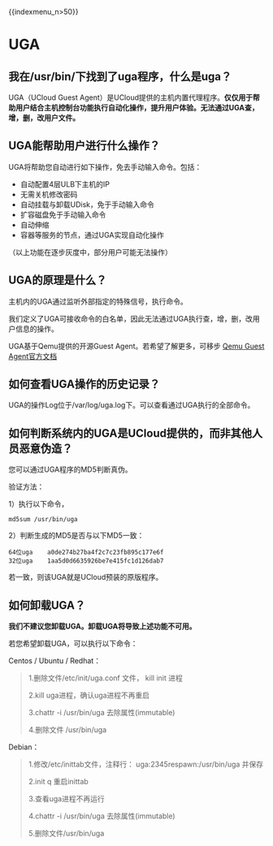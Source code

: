 {{indexmenu_n>50}}

# UGA

## 我在/usr/bin/下找到了uga程序，什么是uga？

UGA（UCloud Guest
Agent）是UCloud提供的主机内置代理程序。**仅仅用于帮助用户结合主机控制台功能执行自动化操作，提升用户体验。无法通过UGA查，增，删，改用户文件。**

## UGA能帮助用户进行什么操作？

UGA将帮助您自动进行如下操作，免去手动输入命令。包括：

  - 自动配置4层ULB下主机的IP
  - 无需关机修改密码
  - 自动挂载与卸载UDisk，免于手动输入命令
  - 扩容磁盘免于手动输入命令
  - 自动伸缩
  - 容器等服务的节点，通过UGA实现自动化操作

（以上功能在逐步灰度中，部分用户可能无法操作）

## UGA的原理是什么？

主机内的UGA通过监听外部指定的特殊信号，执行命令。

我们定义了UGA可接收命令的白名单，因此无法通过UGA执行查，增，删，改用户信息的操作。

UGA基于Qemu提供的开源Guest Agent。若希望了解更多，可移步 [Qemu Guest
Agent官方文档](http://wiki.qemu.org/Features/QAPI/GuestAgent#Guest_Agent)

## 如何查看UGA操作的历史记录？

UGA的操作Log位于/var/log/uga.log下。可以查看通过UGA执行的全部命令。

## 如何判断系统内的UGA是UCloud提供的，而非其他人员恶意伪造？

您可以通过UGA程序的MD5判断真伪。

验证方法：

1）执行以下命令，

    md5sum /usr/bin/uga

2）判断生成的MD5是否与以下MD5一致：

    64位uga    a0de274b27ba4f2c7c23fb895c177e6f
    32位uga    1aa5d0d6635926be7e415fc1d126dab7

若一致，则该UGA就是UCloud预装的原版程序。

## 如何卸载UGA？

**我们不建议您卸载UGA。卸载UGA将导致上述功能不可用。**

若您希望卸载UGA，可以执行以下命令：

Centos / Ubuntu / Redhat：

> 1.删除文件/etc/init/uga.conf 文件， kill init 进程
> 
> 2.kill uga进程，确认uga进程不再重启
>
> 3.chattr -i /usr/bin/uga 去除属性(immutable)
>
> 4.删除文件 /usr/bin/uga

Debian：

> 1.修改/etc/inittab文件，注释行： uga:2345respawn:/usr/bin/uga 并保存
>
> 2.init q 重启inittab
>
> 3.查看uga进程不再运行
>
> 4.chattr -i /usr/bin/uga 去除属性(immutable)
>
> 5.删除文件/usr/bin/uga
